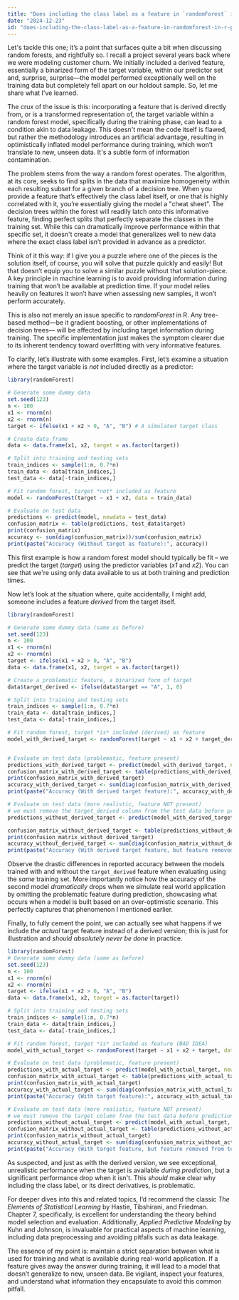 ```yaml
---
title: "Does including the class label as a feature in `randomForest` in R prevent accurate prediction on new data?"
date: "2024-12-23"
id: "does-including-the-class-label-as-a-feature-in-randomforest-in-r-prevent-accurate-prediction-on-new-data"
---
```


Let's tackle this one; it’s a point that surfaces quite a bit when discussing random forests, and rightfully so. I recall a project several years back where we were modeling customer churn. We initially included a derived feature, essentially a binarized form of the target variable, within our predictor set and, surprise, surprise—the model performed exceptionally well on the training data but completely fell apart on our holdout sample. So, let me share what I've learned.

The crux of the issue is this: incorporating a feature that is derived directly from, or is a transformed representation of, the target variable within a random forest model, specifically during the training phase, can lead to a condition akin to data leakage. This doesn't mean the code itself is flawed, but rather the methodology introduces an artificial advantage, resulting in optimistically inflated model performance during training, which won’t translate to new, unseen data. It's a subtle form of information contamination.

The problem stems from the way a random forest operates. The algorithm, at its core, seeks to find splits in the data that maximize homogeneity within each resulting subset for a given branch of a decision tree. When you provide a feature that’s effectively the class label itself, or one that is highly correlated with it, you’re essentially giving the model a "cheat sheet". The decision trees within the forest will readily latch onto this informative feature, finding perfect splits that perfectly separate the classes in the training set. While this can dramatically improve performance within that specific set, it doesn't create a model that generalizes well to new data where the exact class label isn’t provided in advance as a predictor.

Think of it this way: if I give you a puzzle where one of the pieces is the solution itself, of course, you will solve that puzzle quickly and easily! But that doesn’t equip you to solve a similar puzzle without that solution-piece. A key principle in machine learning is to avoid providing information during training that won’t be available at prediction time. If your model relies heavily on features it won’t have when assessing new samples, it won’t perform accurately.

This is also not merely an issue specific to *randomForest* in R. Any tree-based method—be it gradient boosting, or other implementations of decision trees— will be affected by including target information during training. The specific implementation just makes the symptom clearer due to its inherent tendency toward overfitting with very informative features.

To clarify, let’s illustrate with some examples. First, let’s examine a situation where the target variable is *not* included directly as a predictor:

```R
library(randomForest)

# Generate some dummy data
set.seed(123)
n <- 100
x1 <- rnorm(n)
x2 <- rnorm(n)
target <- ifelse(x1 + x2 > 0, "A", "B") # A simulated target class

# Create data frame
data <- data.frame(x1, x2, target = as.factor(target))

# Split into training and testing sets
train_indices <- sample(1:n, 0.7*n)
train_data <- data[train_indices,]
test_data <- data[-train_indices,]

# Fit random forest, target *not* included as feature
model <- randomForest(target ~ x1 + x2, data = train_data)

# Evaluate on test data
predictions <- predict(model, newdata = test_data)
confusion_matrix <- table(predictions, test_data$target)
print(confusion_matrix)
accuracy <- sum(diag(confusion_matrix))/sum(confusion_matrix)
print(paste("Accuracy (Without target as feature):", accuracy))

```

This first example is how a random forest model should typically be fit – we predict the target (*target*) using the predictor variables (*x1* and *x2*). You can see that we're using only data available to us at both training and prediction times.

Now let’s look at the situation where, quite accidentally, I might add, someone includes a feature *derived* from the target itself.

```R
library(randomForest)

# Generate some dummy data (same as before)
set.seed(123)
n <- 100
x1 <- rnorm(n)
x2 <- rnorm(n)
target <- ifelse(x1 + x2 > 0, "A", "B")
data <- data.frame(x1, x2, target = as.factor(target))

# Create a problematic feature, a binarized form of target
data$target_derived <- ifelse(data$target == "A", 1, 0)

# Split into training and testing sets
train_indices <- sample(1:n, 0.7*n)
train_data <- data[train_indices,]
test_data <- data[-train_indices,]

# Fit random forest, target *is* included (derived) as feature
model_with_derived_target <- randomForest(target ~ x1 + x2 + target_derived, data = train_data)


# Evaluate on test data (problematic, feature present)
predictions_with_derived_target <- predict(model_with_derived_target, newdata = test_data)
confusion_matrix_with_derived_target <- table(predictions_with_derived_target, test_data$target)
print(confusion_matrix_with_derived_target)
accuracy_with_derived_target <- sum(diag(confusion_matrix_with_derived_target))/sum(confusion_matrix_with_derived_target)
print(paste("Accuracy (With derived target feature):", accuracy_with_derived_target))

# Evaluate on test data (more realistic, feature NOT present)
# we must remove the target_derived column from the test data before prediction
predictions_without_derived_target <- predict(model_with_derived_target, newdata = test_data[,-4])

confusion_matrix_without_derived_target <- table(predictions_without_derived_target, test_data$target)
print(confusion_matrix_without_derived_target)
accuracy_without_derived_target <- sum(diag(confusion_matrix_without_derived_target))/sum(confusion_matrix_without_derived_target)
print(paste("Accuracy (With derived target feature, but feature removed from test):", accuracy_without_derived_target))
```

Observe the drastic differences in reported accuracy between the models trained with and without the `target_derived` feature when evaluating using the *same* training set. More importantly notice how the accuracy of the second model *dramatically* drops when we simulate real world application by omitting the problematic feature during prediction, showcasing what occurs when a model is built based on an over-optimistic scenario. This perfectly captures that phenomenon I mentioned earlier.

Finally, to fully cement the point, we can actually see what happens if we include *the actual* target feature instead of a derived version; this is just for illustration and *should absolutely never be done* in practice.

```R
library(randomForest)
# Generate some dummy data (same as before)
set.seed(123)
n <- 100
x1 <- rnorm(n)
x2 <- rnorm(n)
target <- ifelse(x1 + x2 > 0, "A", "B")
data <- data.frame(x1, x2, target = as.factor(target))

# Split into training and testing sets
train_indices <- sample(1:n, 0.7*n)
train_data <- data[train_indices,]
test_data <- data[-train_indices,]

# Fit random forest, target *is* included as feature (BAD IDEA)
model_with_actual_target <- randomForest(target ~ x1 + x2 + target, data = train_data)

# Evaluate on test data (problematic, feature present)
predictions_with_actual_target <- predict(model_with_actual_target, newdata = test_data)
confusion_matrix_with_actual_target <- table(predictions_with_actual_target, test_data$target)
print(confusion_matrix_with_actual_target)
accuracy_with_actual_target <- sum(diag(confusion_matrix_with_actual_target))/sum(confusion_matrix_with_actual_target)
print(paste("Accuracy (With target feature):", accuracy_with_actual_target))

# Evaluate on test data (more realistic, feature NOT present)
# we must remove the target column from the test data before prediction
predictions_without_actual_target <- predict(model_with_actual_target, newdata = test_data[,-3])
confusion_matrix_without_actual_target <- table(predictions_without_actual_target, test_data$target)
print(confusion_matrix_without_actual_target)
accuracy_without_actual_target <- sum(diag(confusion_matrix_without_actual_target))/sum(confusion_matrix_without_actual_target)
print(paste("Accuracy (With target feature, but feature removed from test):", accuracy_without_actual_target))

```

As suspected, and just as with the derived version, we see exceptional, unrealistic performance when the target is available *during prediction*, but a significant performance drop when it isn't. This *should* make clear why including the class label, or its direct derivatives, is problematic.

For deeper dives into this and related topics, I’d recommend the classic *The Elements of Statistical Learning* by Hastie, Tibshirani, and Friedman. Chapter 7, specifically, is excellent for understanding the theory behind model selection and evaluation. Additionally, *Applied Predictive Modeling* by Kuhn and Johnson, is invaluable for practical aspects of machine learning, including data preprocessing and avoiding pitfalls such as data leakage.

The essence of my point is: maintain a strict separation between what is used for training and what is available during real-world application. If a feature gives away the answer during training, it will lead to a model that doesn’t generalize to new, unseen data. Be vigilant, inspect your features, and understand what information they encapsulate to avoid this common pitfall.
